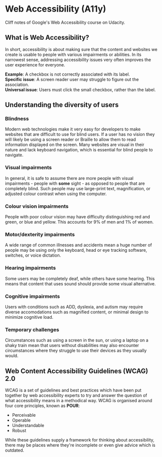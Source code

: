 # Web Accessibility (A11y)
Cliff notes of Google's Web Accessibility course on Udacity.

## What is Web Accessibility?
In short, accessibility is about making sure that the content and websites we create is usable to people with various impairments or abilities. In its narrowest sense, addressing accessibility issues very often improves the user experience for everyone.

**Example**: A checkbox is not correctly associated with its label.  
**Specific issue**: A screen reader user may struggle to figure out the association.  
**Universal issue**: Users must click the small checkbox, rather than the label.  

## Understanding the diversity of users

### Blindness
Modern web technologies make it very easy for developers to make websites that are difficult to use for blind users. If a user has no vision they will likely be using a screen reader or Braille to allow them to read information displayed on the screen. Many websites are visual in their nature and lack keyboard navigation, which is essential for blind people to navigate.

### Visual impairments
In general, it is safe to assume there are more people with visual impairments - people with **some** sight - as opposed to people that are completely blind. Such people may use large-print text, magnification, or adjusted colour contrast when using the computer.

### Colour vision impairments
People with poor colour vision may have difficulty distinguishing red and green, or blue and yellow. This accounts for 9% of men and 1% of women.

### Motor/dexterity impairments
A wide range of common illnesses and accidents mean a huge number of people may be using only the keyboard, head or eye tracking software, switches, or voice dictation.

### Hearing impairments
Some users may be completely deaf, while others have some hearing. This means that content that uses sound should provide some visual alternative.

### Cognitive impairments
Users with conditions such as ADD, dyslexia, and autism may require diverse accomodations such as magnified content, or minimal design to minimize cognitive load.

### Temporary challenges
Circumstances such as using a screen in the sun, or using a laptop on a shaky train mean that users without disabilities may also encounter circumstances where they struggle to use their devices as they usually would.

## Web Content Accessibility Guidelines (WCAG) 2.0
WCAG is a set of guidelines and best practices which have been put together by web accessibility experts to try and answer the question of what accessibility means in a methodical way. WCAG is organised around four core principles, known as **POUR**:

* Perceivable
* Operable
* Understandable
* Robust

While these guidelines supply a framework for thinking about accessibility, there may be places where they're incomplete or even give advice which is outdated.



